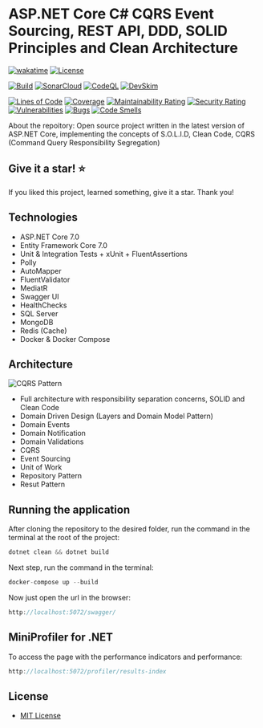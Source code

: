 # ASP.NET Core C# CQRS Event Sourcing, REST API, DDD, SOLID Principles and Clean Architecture

[![wakatime](https://wakatime.com/badge/github/jeangatto/ASP.NET-Core-API-CQRS-EVENT-DDD-SOLID.svg)](https://wakatime.com/badge/github/jeangatto/ASP.NET-Core-API-CQRS-EVENT-DDD-SOLID)
[![License](https://img.shields.io/github/license/jeangatto/ASP.NET-Core-API-CQRS-EVENT-DDD-SOLID.svg)](LICENSE)

[![Build](https://github.com/jeangatto/ASP.NET-Core-API-CQRS-EVENT-DDD-SOLID/actions/workflows/dotnet.yml/badge.svg)](https://github.com/jeangatto/ASP.NET-Core-API-CQRS-EVENT-DDD-SOLID/actions/workflows/dotnet.yml)
[![SonarCloud](https://github.com/JeanGatto/ASP.NET-Core-API-CQRS-EVENT-DDD-SOLID/actions/workflows/sonar-cloud.yml/badge.svg)](https://github.com/JeanGatto/ASP.NET-Core-API-CQRS-EVENT-DDD-SOLID/actions/workflows/sonar-cloud.yml)
[![CodeQL](https://github.com/jeangatto/ASP.NET-Core-API-CQRS-EVENT-DDD-SOLID/actions/workflows/codeql-analysis.yml/badge.svg)](https://github.com/jeangatto/ASP.NET-Core-API-CQRS-EVENT-DDD-SOLID/actions/workflows/codeql-analysis.yml)
[![DevSkim](https://github.com/jeangatto/ASP.NET-Core-API-CQRS-EVENT-DDD-SOLID/actions/workflows/devskim-analysis.yml/badge.svg)](https://github.com/jeangatto/ASP.NET-Core-API-CQRS-EVENT-DDD-SOLID/actions/workflows/devskim-analysis.yml)

[![Lines of Code](https://sonarcloud.io/api/project_badges/measure?project=ASP.NET-Core-API-CQRS-EVENT-DDD-SOLID&metric=ncloc)](https://sonarcloud.io/summary/new_code?id=ASP.NET-Core-API-CQRS-EVENT-DDD-SOLID)
[![Coverage](https://sonarcloud.io/api/project_badges/measure?project=ASP.NET-Core-API-CQRS-EVENT-DDD-SOLID&metric=coverage)](https://sonarcloud.io/dashboard?id=ASP.NET-Core-API-CQRS-EVENT-DDD-SOLID)
[![Maintainability Rating](https://sonarcloud.io/api/project_badges/measure?project=ASP.NET-Core-API-CQRS-EVENT-DDD-SOLID&metric=sqale_rating)](https://sonarcloud.io/dashboard?id=ASP.NET-Core-API-CQRS-EVENT-DDD-SOLID)
[![Security Rating](https://sonarcloud.io/api/project_badges/measure?project=ASP.NET-Core-API-CQRS-EVENT-DDD-SOLID&metric=security_rating)](https://sonarcloud.io/summary/new_code?id=ASP.NET-Core-API-CQRS-EVENT-DDD-SOLID)
[![Vulnerabilities](https://sonarcloud.io/api/project_badges/measure?project=ASP.NET-Core-API-CQRS-EVENT-DDD-SOLID&metric=vulnerabilities)](https://sonarcloud.io/dashboard?id=ASP.NET-Core-API-CQRS-EVENT-DDD-SOLID)
[![Bugs](https://sonarcloud.io/api/project_badges/measure?project=ASP.NET-Core-API-CQRS-EVENT-DDD-SOLID&metric=bugs)](https://sonarcloud.io/dashboard?id=ASP.NET-Core-API-CQRS-EVENT-DDD-SOLID)
[![Code Smells](https://sonarcloud.io/api/project_badges/measure?project=ASP.NET-Core-API-CQRS-EVENT-DDD-SOLID&metric=code_smells)](https://sonarcloud.io/dashboard?id=ASP.NET-Core-API-CQRS-EVENT-DDD-SOLID)

About the repoitory:
Open source project written in the latest version of ASP.NET Core, implementing the concepts of S.O.L.I.D, Clean Code,
CQRS (Command Query Responsibility Segregation)

## Give it a star! ⭐

If you liked this project, learned something, give it a star. Thank you!

## **Technologies**

- ASP.NET Core 7.0
- Entity Framework Core 7.0
- Unit & Integration Tests + xUnit + FluentAssertions
- Polly
- AutoMapper
- FluentValidator
- MediatR
- Swagger UI
- HealthChecks
- SQL Server
- MongoDB
- Redis (Cache)
- Docker & Docker Compose

## **Architecture**

![CQRS Pattern](https://raw.githubusercontent.com/jeangatto/ASP.NET-Core-API-CQRS-EVENT-DDD-SOLID/main/img/cqrs-pattern.png "CQRS Pattern")

- Full architecture with responsibility separation concerns, SOLID and Clean Code
- Domain Driven Design (Layers and Domain Model Pattern)
- Domain Events
- Domain Notification
- Domain Validations
- CQRS
- Event Sourcing
- Unit of Work
- Repository Pattern
- Resut Pattern

## Running the application

After cloning the repository to the desired folder, run the command in the terminal at the root of the project:

```csharp
dotnet clean && dotnet build
```

Next step, run the command in the terminal:

```csharp
docker-compose up --build
```

Now just open the url in the browser:

```csharp
http://localhost:5072/swagger/
```

## MiniProfiler for .NET

To access the page with the performance indicators and performance:

```csharp
http://localhost:5072/profiler/results-index
```

## License

- [MIT License](https://github.com/jeangatto/ASP.NET-Core-API-CQRS-EVENT-DDD-SOLID/blob/main/LICENSE)
